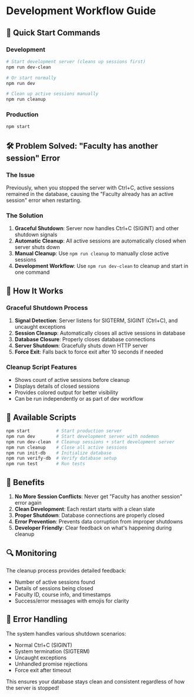 # Development Workflow Guide

## 🚀 Quick Start Commands

### Development
```bash
# Start development server (cleans up sessions first)
npm run dev-clean

# Or start normally
npm run dev

# Clean up active sessions manually
npm run cleanup
```

### Production
```bash
npm start
```

## 🛠️ Problem Solved: "Faculty has another session" Error

### The Issue
Previously, when you stopped the server with Ctrl+C, active sessions remained in the database, causing the "Faculty already has an active session" error when restarting.

### The Solution
1. **Graceful Shutdown**: Server now handles Ctrl+C (SIGINT) and other shutdown signals
2. **Automatic Cleanup**: All active sessions are automatically closed when server shuts down
3. **Manual Cleanup**: Use `npm run cleanup` to manually close active sessions
4. **Development Workflow**: Use `npm run dev-clean` to cleanup and start in one command

## 🔧 How It Works

### Graceful Shutdown Process
1. **Signal Detection**: Server listens for SIGTERM, SIGINT (Ctrl+C), and uncaught exceptions
2. **Session Cleanup**: Automatically closes all active sessions in database
3. **Database Closure**: Properly closes database connections
4. **Server Shutdown**: Gracefully shuts down HTTP server
5. **Force Exit**: Falls back to force exit after 10 seconds if needed

### Cleanup Script Features
- Shows count of active sessions before cleanup
- Displays details of closed sessions
- Provides colored output for better visibility
- Can be run independently or as part of dev workflow

## 📝 Available Scripts

```bash
npm start          # Start production server
npm run dev        # Start development server with nodemon
npm run dev-clean  # Cleanup sessions + start development server
npm run cleanup    # Close all active sessions
npm run init-db    # Initialize database
npm run verify-db  # Verify database setup
npm run test       # Run tests
```

## 🎯 Benefits

1. **No More Session Conflicts**: Never get "Faculty has another session" error again
2. **Clean Development**: Each restart starts with a clean slate
3. **Proper Shutdown**: Database connections are properly closed
4. **Error Prevention**: Prevents data corruption from improper shutdowns
5. **Developer Friendly**: Clear feedback on what's happening during cleanup

## 🔍 Monitoring

The cleanup process provides detailed feedback:
- Number of active sessions found
- Details of sessions being closed
- Faculty ID, course info, and timestamps
- Success/error messages with emojis for clarity

## 🚨 Error Handling

The system handles various shutdown scenarios:
- Normal Ctrl+C (SIGINT)
- System termination (SIGTERM)
- Uncaught exceptions
- Unhandled promise rejections
- Force exit after timeout

This ensures your database stays clean and consistent regardless of how the server is stopped!